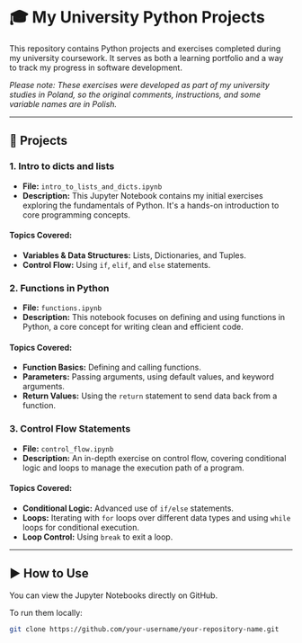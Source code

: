 # 🎓 My University Python Projects

This repository contains Python projects and exercises completed during my university coursework. It serves as both a learning portfolio and a way to track my progress in software development.

*Please note: These exercises were developed as part of my university studies in Poland, so the original comments, instructions, and some variable names are in Polish.*

---

## 📁 Projects

### 1. Intro to dicts and lists
* **File:** `intro_to_lists_and_dicts.ipynb`
* **Description:** This Jupyter Notebook contains my initial exercises exploring the fundamentals of Python. It's a hands-on introduction to core programming concepts.

#### Topics Covered:
* **Variables & Data Structures:** Lists, Dictionaries, and Tuples.
* **Control Flow:** Using `if`, `elif`, and `else` statements.

### 2. Functions in Python
* **File:** `functions.ipynb`
* **Description:** This notebook focuses on defining and using functions in Python, a core concept for writing clean and efficient code.

#### Topics Covered:
* **Function Basics:** Defining and calling functions.
* **Parameters:** Passing arguments, using default values, and keyword arguments.
* **Return Values:** Using the `return` statement to send data back from a function.

### 3. Control Flow Statements
* **File:** `control_flow.ipynb`
* **Description:** An in-depth exercise on control flow, covering conditional logic and loops to manage the execution path of a program.

#### Topics Covered:
* **Conditional Logic:** Advanced use of `if/else` statements.
* **Loops:** Iterating with `for` loops over different data types and using `while` loops for conditional execution.
* **Loop Control:** Using `break` to exit a loop.

---

## ▶️ How to Use

You can view the Jupyter Notebooks directly on GitHub.

To run them locally:

```bash
git clone https://github.com/your-username/your-repository-name.git
